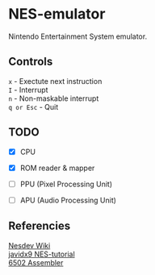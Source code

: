 # NES-emulator

Nintendo Entertainment System emulator.

## Controls

`x` - Exectute next instruction<br>
`I` - Interrupt<br>
`n` - Non-maskable interrupt<br>
`q or Esc` - Quit  

## TODO

- [x] CPU
- [x] ROM reader & mapper
- [ ] PPU (Pixel Processing Unit)
- [ ] APU (Audio Processing Unit)


## Referencies

[Nesdev Wiki](http://wiki.nesdev.com/w/index.php/Nesdev_Wiki)<br>
[javidx9 NES-tutorial](https://www.youtube.com/watch?v=nViZg02IMQo&list=PLrOv9FMX8xJHqMvSGB_9G9nZZ_4IgteYf)<br>
[6502 Assembler](https://www.masswerk.at/6502/assembler.html)
